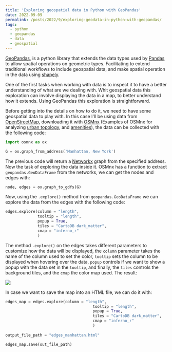 ```yaml
---
title: 'Exploring geospatial data in Python with GeoPandas'
date: 2022-09-09
permalink: /posts/2022/9/exploring-geodata-in-python-with-geopandas/
tags:
  - python
  - geopandas
  - data
  - geospatial
---
```


[GeoPandas](https://geopandas.org/en/stable/), is a python library that extends the data types used by [Pandas](https://pandas.pydata.org/) to allow spatial operations on geometric types. Facilitating to extend traditional workflows to include geospatial data, and make spatial operation in the data using [shapely](https://shapely.readthedocs.io/en/stable/).

One of the first tasks when working with data is to inspect it to have a better understanding of what are we dealing with. Whit geospatial data this exploration can involve displaying the data in a map, to better understand how it extends. Using GeoPandas this exploration is straightforward.

Before getting into the details on how to do it, we need to have some geospatial data to play with. In this case I'll be using data from [OpenStreetMap](https://www.openstreetmap.org), downloading it with [OSMnx](https://osmnx.readthedocs.io/en/stable/) (Examples of OSMnx for analyzing [urban topology](https://luisnatera.com/posts/2017/12/Budapest-Street-Network/), and [amenities](https://luisnatera.com/posts/2019/01/NY-Sleeps/)), the data can be collected with the following code:

```python
import osmnx as ox

G = ox.graph_from_address('Manhattan, New York')
```

The previous code will return a [Networkx](https://networkx.org/) graph from the specified address. Now the task of exploring the data inside it. OSMnx has a function to extract `geopandas.GeoDataFrame` from the networks, we can get the nodes and edges with:

```python
node, edges = ox.graph_to_gdfs(G)
```

Now, using the `.explore()` method from `geopandas.GeoDataFrame` we can explore the data from the edges with the following code:

```python
edges.explore(column = "length",
              tooltip = "length",
              popup = True,
              tiles = "CartoDB dark_matter",
              cmap = "inferno_r"
              )
```

The method `.explore()` on the edges takes different parameters to customize how the data will be displayed, the `column` parameter takes the name of the column used to set the color, `tooltip` sets the column to be displayed when hovering over the data, `popup` controls if we want to show a popup with the data set in the `tooltip`, and finally, the `tiles` controls the background tiles, and the `cmap` the color map used. The result:

![]({{site.imgsurl}}geopandas_explore.gif)

In case we want to save the map into an HTML file, we can do it with:
```python
edges_map = edges.explore(column = "length",
						              tooltip = "length",
						              popup = True,
						              tiles = "CartoDB dark_matter",
						              cmap = "inferno_r"
						              )
						              
output_file_path = "edges_manhattan.html"

edges_map.save(out_file_path)
```